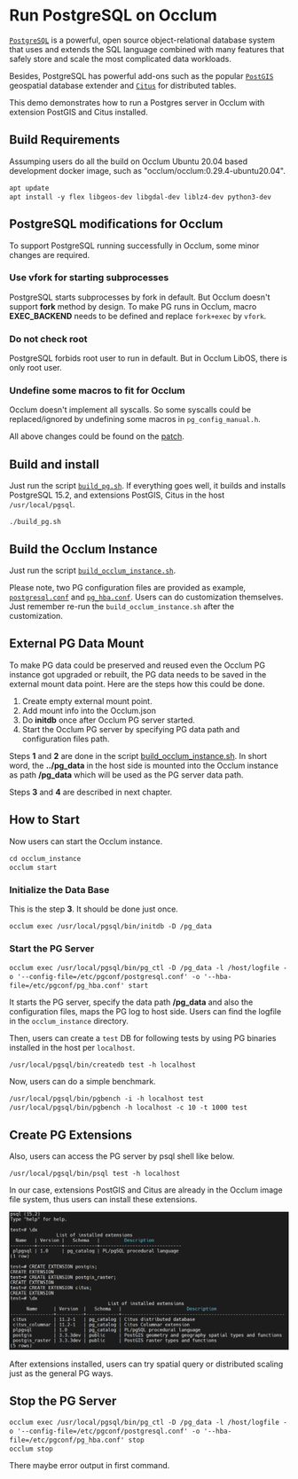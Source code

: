 # Run PostgreSQL on Occlum

[`PostgreSQL`](https://www.postgresql.org/) is a powerful, open source object-relational database system that uses and extends the SQL language combined with many features that safely store and scale the most complicated data workloads.

Besides, PostgreSQL has powerful add-ons such as the popular [`PostGIS`](https://postgis.net/) geospatial database extender and [`Citus`](https://www.citusdata.com/) for distributed tables.

This demo demonstrates how to run a Postgres server in Occlum with extension PostGIS and Citus installed.

## Build Requirements

Assumping users do all the build on Occlum Ubuntu 20.04 based development docker image, such as "occlum/occlum:0.29.4-ubuntu20.04".

```
apt update
apt install -y flex libgeos-dev libgdal-dev liblz4-dev python3-dev
```

## PostgreSQL modifications for Occlum

To support PostgreSQL running successfully in Occlum, some minor changes are required.

### Use vfork for starting subprocesses

PostgreSQL starts subprocesses by fork in default. But Occlum doesn't support **fork** method by design. To make PG runs in Occlum, macro **EXEC_BACKEND** needs to be defined and replace `fork+exec` by `vfork`.

### Do not check root

PostgreSQL forbids root user to run in default. But in Occlum LibOS, there is only root user.

### Undefine some macros to fit for Occlum

Occlum doesn't implement all syscalls. So some syscalls could be replaced/ignored by undefining some macros in `pg_config_manual.h`.

All above changes could be found on the [patch](./0001-Make-pg15-running-on-Occlum.patch).


## Build and install

Just run the script [`build_pg.sh`](./build_pg.sh). If everything goes well, it builds and installs PostgreSQL 15.2, and extensions PostGIS, Citus in the host `/usr/local/pgsql`.
```
./build_pg.sh
```

## Build the Occlum Instance

Just run the script [`build_occlum_instance.sh`](./build_occlum_instance.sh).

Please note, two PG configuration files are provided as example, [`postgresql.conf`](./postgresql.conf) and [`pg_hba.conf`](./pg_hba.conf). Users can do customization themselves. Just remember re-run the `build_occlum_instance.sh` after the customization.

## External PG Data Mount

To make PG data could be preserved and reused even the Occlum PG instance got upgraded or rebuilt, the PG data needs to be saved in the external mount data point. Here are the steps how this could be done.

1. Create empty external mount point.
2. Add mount info into the Occlum.json
3. Do **initdb** once after Occlum PG server started.
4. Start the Occlum PG server by specifying PG data path and configuration files path.

Steps **1** and **2** are done in the script [build_occlum_instance.sh](./build_occlum_instance.sh). In short word, the **../pg_data** in the host side is mounted into the Occlum instance as path **/pg_data** which will be used as the PG server data path.

Steps **3** and **4** are described in next chapter.

## How to Start

Now users can start the Occlum instance.
```
cd occlum_instance
occlum start
```

### Initialize the Data Base

This is the step **3**. It should be done just once.
```
occlum exec /usr/local/pgsql/bin/initdb -D /pg_data
```

### Start the PG Server

```
occlum exec /usr/local/pgsql/bin/pg_ctl -D /pg_data -l /host/logfile -o '--config-file=/etc/pgconf/postgresql.conf' -o '--hba-file=/etc/pgconf/pg_hba.conf' start
```

It starts the PG server, specify the data path **/pg_data** and also the configuration files, maps the PG log to host side. Users can find the logfile in the `occlum_instance` directory.

Then, users can create a `test` DB for following tests by using PG binaries installed in the host per `localhost`.
```
/usr/local/pgsql/bin/createdb test -h localhost
```

Now, users can do a simple benchmark.
```
/usr/local/pgsql/bin/pgbench -i -h localhost test
/usr/local/pgsql/bin/pgbench -h localhost -c 10 -t 1000 test
```

## Create PG Extensions

Also, users can access the PG server by psql shell like below.
```
/usr/local/pgsql/bin/psql test -h localhost
```

In our case, extensions PostGIS and Citus are already in the Occlum image file system, thus users can install these extensions.

![psql shell](./psql_shell.png)

After extensions installed, users can try spatial query or distributed scaling just as the general PG ways.

## Stop the PG Server

```
occlum exec /usr/local/pgsql/bin/pg_ctl -D /pg_data -l /host/logfile -o '--config-file=/etc/pgconf/postgresql.conf' -o '--hba-file=/etc/pgconf/pg_hba.conf' stop
occlum stop
```

There maybe error output in first command.

